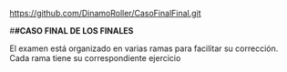https://github.com/DinamoRoller/CasoFinalFinal.git

#**#CASO FINAL DE LOS FINALES**

El examen está organizado en varias ramas para facilitar su corrección. Cada rama tiene su correspondiente ejercicio
